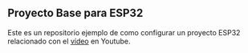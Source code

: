 ## Proyecto Base para ESP32

Este es un repositorio ejemplo de como configurar un proyecto ESP32 relacionado con el [vídeo](https://youtu.be/nwrr2DQDDTE) en Youtube.
